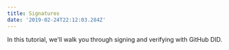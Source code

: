 ```yaml
---
title: Signatures
date: '2019-02-24T22:12:03.284Z'
---
```


In this tutorial, we'll walk you through signing and verifying with GitHub DID.
